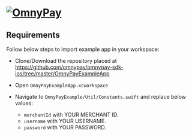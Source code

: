 # [![OmnyPay](http://static1.squarespace.com/static/54ae3170e4b0afa8bbd35870/t/580cb7a09f7456d38de76cd7/1477511927583)](http://www.omnypay.net/)

## Requirements
Follow below steps to import example app in your workspace:
- Clone/Download the repository placed at https://github.com/omnypay/omnypay-sdk-ios/tree/master/OmnyPayExampleApp
- Open `OmnyPayExampleApp.xcworkspace` 
- Navigate to `OmnyPayExample/Util/Constants.swift` and replace below values:
 
  - `merchantId` with YOUR MERCHANT ID.
  - `username` with YOUR USERNAME.
  - `password` with YOUR PASSWORD.
